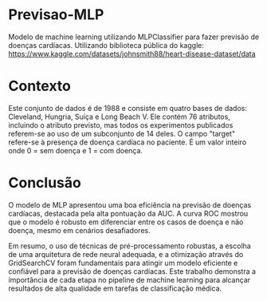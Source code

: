# Previsao-MLP
Modelo de machine learning utilizando MLPClassifier para fazer previsão de doenças cardíacas.
Utilizando biblioteca pública do kaggle: https://www.kaggle.com/datasets/johnsmith88/heart-disease-dataset/data

# Contexto
Este conjunto de dados é de 1988 e consiste em quatro bases de dados: Cleveland, Hungria, Suíça e Long Beach V.
Ele contém 76 atributos, incluindo o atributo previsto, mas todos os experimentos publicados referem-se ao uso de um subconjunto de 14 deles.
O campo "target" refere-se à presença de doença cardíaca no paciente. É um valor inteiro onde 0 = sem doença e 1 = com doença.

# Conclusão
O modelo de MLP apresentou uma boa eficiência na previsão de doenças cardíacas, destacada pela alta pontuação da AUC. A curva ROC mostrou que o modelo é robusto em diferenciar entre os casos de doença e não doença, mesmo em cenários desafiadores.

Em resumo, o uso de técnicas de pré-processamento robustas, a escolha de uma arquitetura de rede neural adequada, e a otimização através do GridSearchCV foram fundamentais para atingir um modelo eficiente e confiável para a previsão de doenças cardíacas. Este trabalho demonstra a importância de cada etapa no pipeline de machine learning para alcançar resultados de alta qualidade em tarefas de classificação médica.
